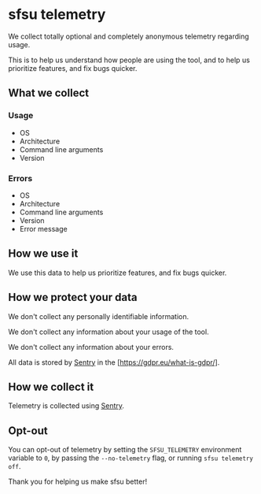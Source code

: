 # sfsu telemetry

We collect totally optional and completely anonymous telemetry regarding usage.

This is to help us understand how people are using the tool, and to help us prioritize features, and fix bugs quicker.

## What we collect

### Usage

- OS
- Architecture
- Command line arguments
- Version

### Errors

- OS
- Architecture
- Command line arguments
- Version
- Error message

## How we use it

We use this data to help us prioritize features, and fix bugs quicker.

## How we protect your data

We don't collect any personally identifiable information.

We don't collect any information about your usage of the tool.

We don't collect any information about your errors.

All data is stored by [Sentry](https://sentry.io/) in the [https://gdpr.eu/what-is-gdpr/].

## How we collect it

Telemetry is collected using [Sentry](https://sentry.io/).

## Opt-out

You can opt-out of telemetry by setting the `SFSU_TELEMETRY` environment variable to `0`, by passing the `--no-telemetry` flag, or running `sfsu telemetry off`.

Thank you for helping us make sfsu better!
